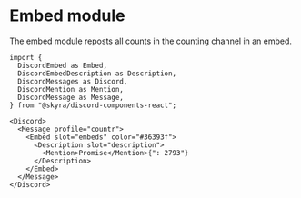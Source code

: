 # Embed module

The embed module reposts all counts in the counting channel in an embed.

```mdx-code-block
import {
  DiscordEmbed as Embed,
  DiscordEmbedDescription as Description,
  DiscordMessages as Discord,
  DiscordMention as Mention,
  DiscordMessage as Message,
} from "@skyra/discord-components-react";

<Discord>
  <Message profile="countr">
    <Embed slot="embeds" color="#36393f">
      <Description slot="description">
        <Mention>Promise</Mention>{": 2793"}
      </Description>
    </Embed>
  </Message>
</Discord>
```
